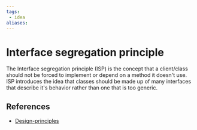 ```yaml
---
tags:
 - idea
aliases:
---
```


# Interface segregation principle

The Interface segregation principle (ISP) is the concept that a client/class should not be forced to implement or depend on a method it doesn't use. ISP introduces the idea that classes should be made up of many interfaces that describe it's behavior rather than one that is too generic.

## References

- [Design-principles](Design-principles.md)
